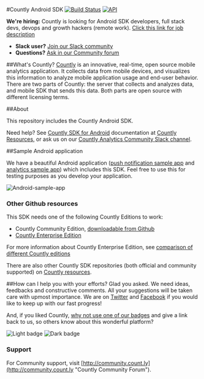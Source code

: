 #Countly Android SDK [![Build Status](https://api.travis-ci.org/Countly/countly-sdk-android.png)](https://travis-ci.org/Countly/countly-sdk-android) [![API](https://img.shields.io/badge/API-9%2B-brightgreen.svg?style=flat)](https://android-arsenal.com/api?level=9)

**We're hiring:** Countly is looking for Android SDK developers, full stack devs, devops and growth hackers (remote work). [Click this link for job description](https://angel.co/countly/jobs/)

* **Slack user?** [Join our Slack community](http://slack.count.ly:3000/)
* **Questions?** [Ask in our Community forum](http://community.count.ly)

##What's Countly?
[Countly](http://count.ly) is an innovative, real-time, open source mobile analytics application. 
It collects data from mobile devices, and visualizes this information to analyze mobile application 
usage and end-user behavior. There are two parts of Countly: the server that collects and analyzes data, 
and mobile SDK that sends this data. Both parts are open source with different licensing terms.

##About

This repository includes the Countly Android SDK.

Need help? See [Countly SDK for Android](http://resources.count.ly/v1.0/docs/countly-sdk-for-android) documentation at [Countly Resources](http://resources.count.ly), or ask us on our [Countly Analytics Community Slack channel](http://slack.count.ly:3000/).

##Sample Android application

We have a beautiful Android application ([push notification sample app](https://github.com/Countly/countly-sdk-android/tree/master/app-messaging) and [analytics sample app](https://github.com/Countly/countly-sdk-android/tree/master/app)) which includes this SDK. Feel free to use this for testing purposes as you develop your application.

![Android-sample-app](http://count.ly/wp-content/uploads/2017/01/android-sample-app.png)

### Other Github resources ###

This SDK needs one of the following Countly Editions to work: 

* Countly Community Edition, [downloadable from Github](https://github.com/Countly/countly-server)
* [Countly Enterprise Edition](http://count.ly/enterprise-edition)

For more information about Countly Enterprise Edition, see [comparison of different Countly editions](https://count.ly/compare/)

There are also other Countly SDK repositories (both official and community supported) on [Countly resources](http://resources.count.ly/v1.0/docs/downloading-sdks).

##How can I help you with your efforts?
Glad you asked. We need ideas, feedbacks and constructive comments. All your suggestions will be taken care with upmost importance. We are on [Twitter](http://twitter.com/gocountly) and [Facebook](http://www.facebook.com/Countly) if you would like to keep up with our fast progress!

And, if you liked Countly, [why not use one of our badges](https://count.ly/brand-assets/) and give a link back to us, so others know about this wonderful platform? 

![Light badge](https://count.ly/wp-content/uploads/2014/10/countly_badge_5.png)  ![Dark badge](https://count.ly/wp-content/uploads/2014/10/countly_badge_6.png)

### Support

For Community support, visit [http://community.count.ly](http://community.count.ly "Countly Community Forum").
